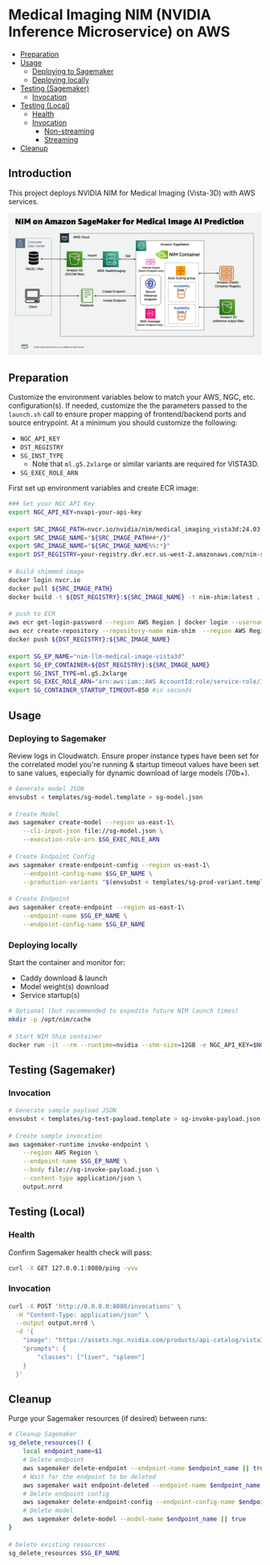 # Medical Imaging NIM (NVIDIA Inference Microservice) on AWS

- [Preparation](#preparation)
- [Usage](#usage)
  * [Deploying to Sagemaker](#deploying-to-sagemaker)
  * [Deploying locally](#deploying-locally)
- [Testing (Sagemaker)](#testing--sagemaker-)
  * [Invocation](#invocation)
- [Testing (Local)](#testing--local-)
  * [Health](#health)
  * [Invocation](#invocation-1)
    + [Non-streaming](#non-streaming)
    + [Streaming](#streaming)
- [Cleanup](#cleanup)

## Introduction

This project deploys NVIDIA NIM for Medical Imaging (Vista-3D) with AWS services.

![Architecture Diagram](/Figures/nim-on-sagemaker.png)

## Preparation

Customize the environment variables below to match your AWS, NGC, etc. configuration(s). If needed, customize the the parameters passed to the `launch.sh` call to ensure proper mapping of frontend/backend ports and source entrypoint. At a minimum you should customize the following:
- `NGC_API_KEY`
- `DST_REGISTRY`
- `SG_INST_TYPE`
  - Note that `ml.g5.2xlarge` or similar variants are required for VISTA3D. 
- `SG_EXEC_ROLE_ARN`

First set up environment variables and create ECR image:
```bash
### Set your NGC API Key
export NGC_API_KEY=nvapi-your-api-key

export SRC_IMAGE_PATH=nvcr.io/nvidia/nim/medical_imaging_vista3d:24.03
export SRC_IMAGE_NAME="${SRC_IMAGE_PATH##*/}"
export SRC_IMAGE_NAME="${SRC_IMAGE_NAME%%:*}"
export DST_REGISTRY=your-registry.dkr.ecr.us-west-2.amazonaws.com/nim-shim

# Build shimmed image
docker login nvcr.io
docker pull ${SRC_IMAGE_PATH}
docker build -t ${DST_REGISTRY}:${SRC_IMAGE_NAME} -t nim-shim:latest .

# push to ECR
aws ecr get-login-password --region AWS Region | docker login --username AWS --password-stdin 123456789012.dkr.ecr.AWS Region.amazonaws.com  
aws ecr create-repository --repository-name nim-shim  --region AWS Region
docker push ${DST_REGISTRY}:${SRC_IMAGE_NAME}

export SG_EP_NAME="nim-llm-medical-image-vista3d"
export SG_EP_CONTAINER=${DST_REGISTRY}:${SRC_IMAGE_NAME}
export SG_INST_TYPE=ml.g5.2xlarge 
export SG_EXEC_ROLE_ARN="arn:aws:iam::AWS AccountId:role/service-role/IAM Role Name"
export SG_CONTAINER_STARTUP_TIMEOUT=850 #in seconds 
```

## Usage

### Deploying to Sagemaker

Review logs in Cloudwatch. Ensure proper instance types have been set for the correlated model you're running & startup timeout values have been set to sane values, especially for dynamic download of large models (70b+).

```bash
# Generate model JSON
envsubst < templates/sg-model.template > sg-model.json

# Create Model
aws sagemaker create-model --region us-east-1\
    --cli-input-json file://sg-model.json \
    --execution-role-arn $SG_EXEC_ROLE_ARN

# Create Endpoint Config
aws sagemaker create-endpoint-config --region us-east-1\
    --endpoint-config-name $SG_EP_NAME \
    --production-variants "$(envsubst < templates/sg-prod-variant.template)"

# Create Endpoint
aws sagemaker create-endpoint --region us-east-1\
    --endpoint-name $SG_EP_NAME \
    --endpoint-config-name $SG_EP_NAME
```

### Deploying locally

Start the container and monitor for:
- Caddy download & launch
- Model weight(s) download
- Service startup(s)


```bash
# Optional (but recommended to expedite future NIM launch times)
mkdir -p /opt/nim/cache

# Start NIM Shim container
docker run -it --rm --runtime=nvidia --shm-size=12GB -e NGC_API_KEY=$NGC_API_KEY -v "/opt/nim/cache:/opt/nim/.cache" -p 8080:8080 nim-shim:latest
```

## Testing (Sagemaker)

### Invocation
```bash
# Generate sample payload JSON
envsubst < templates/sg-test-payload.template > sg-invoke-payload.json

# Create sample invocation
aws sagemaker-runtime invoke-endpoint \
    --region AWS Region \
    --endpoint-name $SG_EP_NAME \
    --body file://sg-invoke-payload.json \
    --content-type application/json \
    output.nrrd
```

## Testing (Local)


### Health
Confirm Sagemaker health check will pass:
```bash
curl -X GET 127.0.0.1:8080/ping -vvv
```

### Invocation

```bash
curl -X POST 'http://0.0.0.0:8080/invocations' \
  -H "Content-Type: application/json" \
  --output output.nrrd \
  -d '{
    "image": "https://assets.ngc.nvidia.com/products/api-catalog/vista3d/example-1.nii.gz",
    "prompts": {
        "classes": ["liver", "spleen"]
    }
  }'
```




## Cleanup

Purge your Sagemaker resources (if desired) between runs:
```bash
# Cleanup Sagemaker
sg_delete_resources() {
    local endpoint_name=$1
    # Delete endpoint
    aws sagemaker delete-endpoint --endpoint-name $endpoint_name || true
    # Wait for the endpoint to be deleted
    aws sagemaker wait endpoint-deleted --endpoint-name $endpoint_name || true
    # Delete endpoint config
    aws sagemaker delete-endpoint-config --endpoint-config-name $endpoint_name || true
    # Delete model
    aws sagemaker delete-model --model-name $endpoint_name || true
}

# Delete existing resources
sg_delete_resources $SG_EP_NAME
```

